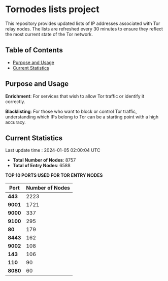 # Tornodes lists project

This repository provides updated lists of IP addresses associated with Tor relay nodes. The lists are refreshed every 30 minutes to ensure they reflect the most current state of the Tor network.

## Table of Contents

- [Purpose and Usage](#purpose-and-usage)
- [Current Statistics](#current-statistics)


## Purpose and Usage

**Enrichment**: For services that wish to allow Tor traffic or identify it correctly.

**Blacklisting**: For those who want to block or control Tor traffic, understanding which IPs belong to Tor can be a starting point with a high accuracy.

## Current Statistics

Last update time : 2024-01-05 02:00:04 UTC

- **Total Number of Nodes**: 8757
- **Total of Entry Nodes**: 6588

**TOP 10 PORTS USED FOR TOR ENTRY NODES**

| **Port** | **Number of Nodes** |
|------|-----------------|
| **443**   | 2223  |
| **9001**   | 1721  |
| **9000**   | 337  |
| **9100**   | 295  |
| **80**   | 179  |
| **8443**   | 162  |
| **9002**   | 108  |
| **143**   | 106  |
| **110**   | 90  |
| **8080**   | 60  |

